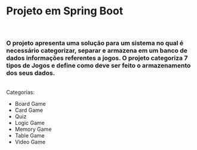 # Projeto em Spring Boot
</br>
<h3>
    O projeto apresenta uma solução para um sistema no qual é necessário categorizar, separar e armazena em um banco de dados informações referentes a jogos. O projeto categoriza 7 tipos de Jogos e define como deve ser feito o armazenamento dos seus dados.
</h3>
</br>
Categorias:
<ul>
  <li>Board Game</li>
  <li>Card Game</li>
  <li>Quiz</li>
  <li>Logic Game</li>
  <li>Memory Game</li>
  <li>Table Game</li>
  <li>Video Game</li>
</ul>
